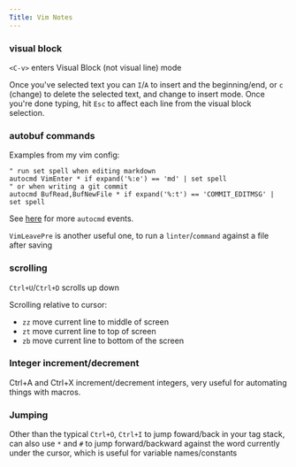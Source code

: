 ```yaml
---
Title: Vim Notes
---
```


### visual block

`<C-v>` enters Visual Block (not visual line) mode

Once you've selected text you can `I`/`A` to insert and the beginning/end, or `c` (change) to delete the selected text, and change to insert mode. Once you're done typing, hit `Esc` to affect each line from the visual block selection.

### autobuf commands

Examples from my vim config:

```
" run set spell when editing markdown
autocmd VimEnter * if expand('%:e') == 'md' | set spell
" or when writing a git commit
autocmd BufRead,BufNewFile * if expand('%:t') == 'COMMIT_EDITMSG' | set spell
```

See [here](http://vimdoc.sourceforge.net/htmldoc/autocmd.html) for more `autocmd` events.

`VimLeavePre` is another useful one, to run a `linter`/`command` against a file after saving

### scrolling

`Ctrl+U`/`Ctrl+D` scrolls up down

Scrolling relative to cursor:

- `zz` move current line to middle of screen
- `zt` move current line to top of screen
- `zb` move current line to bottom of the screen

### Integer increment/decrement

Ctrl+A and Ctrl+X increment/decrement integers, very useful for automating things with macros.

### Jumping

Other than the typical `Ctrl+O`, `Ctrl+I` to jump foward/back in your tag stack, can also use `*` and `#` to jump forward/backward against the word currently under the cursor, which is useful for variable names/constants
